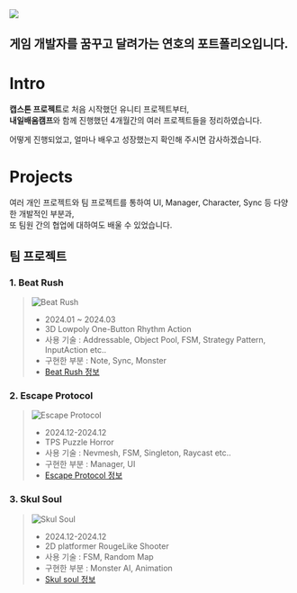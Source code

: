 <img src="https://capsule-render.vercel.app/api?type=waving&color=timeGradient&height=300&section=header&text=Yeonho's%20Portfolio&fontsize=50" />  


## 게임 개발자를 꿈꾸고 달려가는 연호의 포트폴리오입니다.

# Intro
**캡스톤 프로젝트**로 처음 시작했던 유니티 프로젝트부터,  
**내일배움캠프**와 함께 진행했던 4개월간의 여러 프로젝트들을 정리하였습니다.  

어떻게 진행되었고, 얼마나 배우고 성장했는지 확인해 주시면 감사하겠습니다.

# Projects
여러 개인 프로젝트와 팀 프로젝트를 통하여 UI, Manager, Character, Sync 등 다양한 개발적인 부분과,  
또 팀원 간의 협업에 대하여도 배울 수 있었습니다.
## 팀 프로젝트
### 1. Beat Rush
> ![Beat Rush](https://github.com/shstcs/Beat-Rush/assets/73222781/0c086a22-529a-4d60-ac1f-fb1d919a69d3)
> - 2024.01 ~ 2024.03  
> - 3D Lowpoly One-Button Rhythm Action  
> - 사용 기술 : Addressable, Object Pool, FSM, Strategy Pattern, InputAction etc..
> - 구현한 부분 : Note, Sync, Monster  
> - [Beat Rush 정보](https://github.com/shstcs/Beat-Rush)

### 2. Escape Protocol
> ![Escape Protocol](https://github.com/shstcs/Portfolio/assets/73222781/8451170c-892d-4a5f-a682-84019d10c539)
> - 2024.12-2024.12  
> - TPS Puzzle Horror
> - 사용 기술 : Nevmesh, FSM, Singleton, Raycast etc..
> - 구현한 부분 : Manager, UI
> - [Escape Protocol 정보](https://github.com/shstcs/Escape_Protocol)

### 3. Skul Soul
>![Skul Soul](https://github.com/shstcs/Beat-Rush/assets/73222781/2dfdbfd6-fed0-4bc0-b492-1a2fb7749be0)
> - 2024.12-2024.12
> - 2D platformer RougeLike Shooter
> - 사용 기술 : FSM, Random Map
> - 구현한 부분 : Monster AI, Animation
> - [Skul soul 정보](https://github.com/shstcs/RogueLike)
